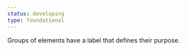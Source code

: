 ```yaml
---
status: developing
type: foundational
---
```


Groups of elements have a label that defines their purpose.

